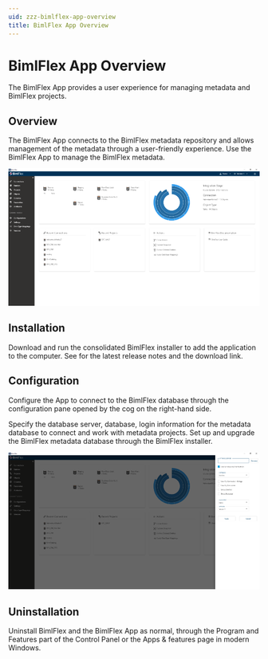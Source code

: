 ```yaml
---
uid: zzz-bimlflex-app-overview
title: BimlFlex App Overview
---
```

# BimlFlex App Overview

<!-- TODO: Delete -->

The BimlFlex App provides a user experience for managing metadata and BimlFlex projects.

## Overview

The BimlFlex App connects to the BimlFlex metadata repository and allows management of the metadata through a user-friendly experience. Use the BimlFlex App to manage the BimlFlex metadata.

![BimlFlex App UI](../user-guide/images/bimlflex-ss-app-startscreen.png)

## Installation

Download and run the consolidated BimlFlex installer to add the application to the computer. See [](xref:bimlflex-release-notes) for the latest release notes and the download link.

## Configuration

Configure the App to connect to the BimlFlex database through the configuration pane opened by the cog on the right-hand side.

Specify the database server, database, login information for the metadata database to connect and work with metadata projects. Set up and upgrade the BimlFlex metadata database through the BimlFlex installer.

![BimlFlex App Configuration](../user-guide/images/bimlflex-ss-app-configure-connection.png)

## Uninstallation

Uninstall BimlFlex and the BimlFlex App as normal, through the Program and Features part of the Control Panel or the Apps & features page in modern Windows.
